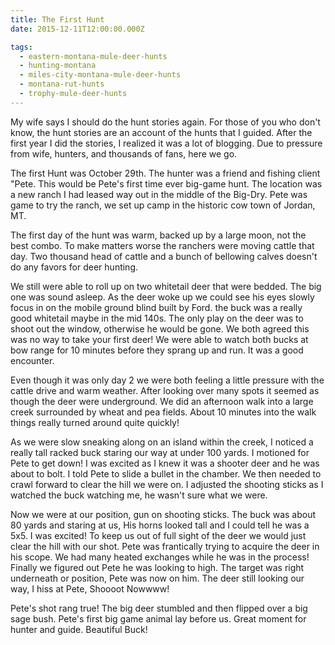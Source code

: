 ```yaml
---
title: The First Hunt
date: 2015-12-11T12:00:00.000Z

tags:
  - eastern-montana-mule-deer-hunts
  - hunting-montana
  - miles-city-montana-mule-deer-hunts
  - montana-rut-hunts
  - trophy-mule-deer-hunts
---
```


My wife says I should do the hunt stories again. For those of you who don't know, the hunt stories are an account of the hunts that I guided. After the first year I did the stories, I realized it was a lot of blogging. Due to pressure from wife, hunters, and thousands of fans, here we go.

The first Hunt was October 29th. The hunter was a friend and fishing client "Pete. This would be Pete's first time ever big-game hunt. The location was a new ranch I had leased way out in the middle of the Big-Dry. Pete was game to try the ranch, we set up camp in the historic cow town of Jordan, MT.

The first day of the hunt was warm, backed up by a large moon, not the best combo. To make matters worse the ranchers were moving cattle that day. Two thousand head of cattle and a bunch of bellowing calves doesn't do any favors for deer hunting.

We still were able to roll up on two whitetail deer that were bedded. The big one was sound asleep. As the deer woke up we could see his eyes slowly focus in on the mobile ground blind built by Ford. the buck was a really good whitetail maybe in the mid 140s. The only play on the deer was to shoot out the window, otherwise he would be gone. We both agreed this was no way to take your first deer! We were able to watch both bucks at bow range for 10 minutes before they sprang up and run. It was a good encounter.

Even though it was only day 2 we were both feeling a little pressure with the cattle drive and warm weather. After looking over many spots it seemed as though the deer were underground. We did an afternoon walk into a large creek surrounded by wheat and pea fields. About 10 minutes into the walk things really turned around quite quickly!

As we were slow sneaking along on an island within the creek, I noticed a really tall racked buck staring our way at under 100 yards. I motioned for Pete to get down! I was excited as I knew it was a shooter deer and he was about to bolt. I told Pete to slide a bullet in the chamber. We then needed to crawl forward to clear the hill we were on. I adjusted the shooting sticks as I watched the buck watching me, he wasn't sure what we were.

Now we were at our position, gun on shooting sticks. The buck was about 80 yards and staring at us, His horns looked tall and I could tell he was a 5x5. I was excited! To keep us out of full sight of the deer we would just clear the hill with our shot. Pete was frantically trying to acquire the deer in his scope. We had many heated exchanges while he was in the process! Finally we figured out Pete he was looking to high. The target was right underneath or position, Pete was now on him. The deer still looking our way, I hiss at Pete, Shoooot Nowwww!

Pete's shot rang true! The big deer stumbled and then flipped over a big sage bush. Pete's first big game animal lay before us. Great moment for hunter and guide. Beautiful Buck!
